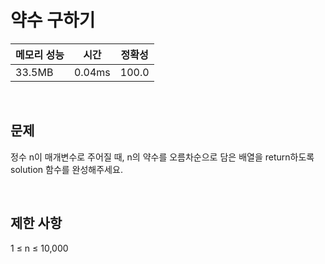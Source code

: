 # 약수 구하기

| 메모리 성능 | 시간 | 정확성 |
| ---- | ---- | ---- |
| 33.5MB | 0.04ms | 100.0 |

<br />

## 문제

정수 n이 매개변수로 주어질 때, n의 약수를 오름차순으로 담은 배열을 return하도록 solution 함수를 완성해주세요.

<br />

## 제한 사항
1 ≤ n ≤ 10,000